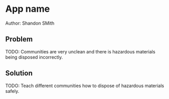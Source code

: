 # App name

Author: Shandon SMith

## Problem

TODO: Communities are very unclean and there is hazardous materials being disposed incorrectly.

## Solution

TODO: Teach different communities how to dispose of hazardous materials safely.
